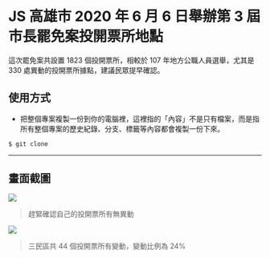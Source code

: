 # JS 高雄市 2020 年 6 月 6 日舉辦第 3 屆市長罷免案投開票所地點

這次罷免案共設置 1823 個投開票所，相較於 107 年地方公職人員選舉，尤其是 330 處異動的投開票所據點，建議民眾提早確認。

## 使用方式
- 把整個專案複製一份到你的電腦裡，這裡指的「內容」不是只有檔案，而是指所有整個專案的歷史紀錄、分支、標籤等內容都會複製一份下來。
```sh
$ git clone
```

----

## 畫面截圖
![](https://i.imgur.com/UORskjE.png)
> 趕緊確認自己的投開票所有無異動

![](https://i.imgur.com/LgUgC1t.png)
> 三民區共 44 個投開票所有變動，變動比例為 24%
